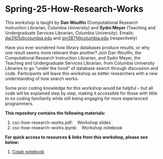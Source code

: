 # Spring-25-How-Research-Works

This workshop is taught by **Dan Woulfin** (Computational Research Instruction Librarian, Columbia University) and **Sydni Meyer** (Teaching and Undergraduate Services Librarian, Columbia University). 
Emails: dw3105@columbia.edu and sm3871@columbia.edu (respectively)

Have you ever wondered how library databases produce results, or why one result seems more relevant than another? Join Dan Woulfin, the Computational Research Instruction Librarian, and Sydni Meyer, the Teaching and Undergraduate Services Librarian, from Columbia University Libraries to go "under the hood" of database search through discussion and code. Participants will leave this workshop as better researchers with a new understanding of how search works.

Some prior coding knowledge for this workshop would be helpful – but all code will be explained step by step, making it accessible for those with little to no coding familiarity while still being engaging for more experienced programmers.


**This repository contains the following materials:**
  1. csc-how-research-works.pdf: &ensp; Workshop slides
  2. csc-how-research-works.ipynb: &ensp; Workshop notebook

**For quick access to resources & links from this workshop, please see below:**
  1. [Colab notebook](https://bit.ly/csc-search-wkshp-2025-03)
